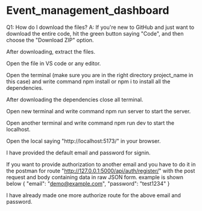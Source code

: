# Event_management_dashboard

Q1: How do I download the files?
A: If you're new to GitHub and just want to download the entire code, hit the green button saying "Code", and then choose the "Download ZIP" option.

After downloading, extract the files.

Open the file in VS code or any editor.

Open the terminal (make sure you are in the right directory project_name in this case) and write command npm install or npm i to install all the dependencies.

After downloading the dependencies close all terminal.

Open new terminal and write command npm run server to start the server.

Open another terminal and write command npm run dev to start the localhost.

Open the local saying "http://localhost:5173/" in your browser.

I have provided the default email and password for signin.

If you want to provide authorization to another email and you have to do it in the postman for route "http://127.0.0.1:5000/api/auth/register/" with the post request and body containing data in raw JSON form. example is shown below 
{
    "email": "demo@example.com",
    "password": "test1234"
}

I have already made one more authorize route for the above email and password.
